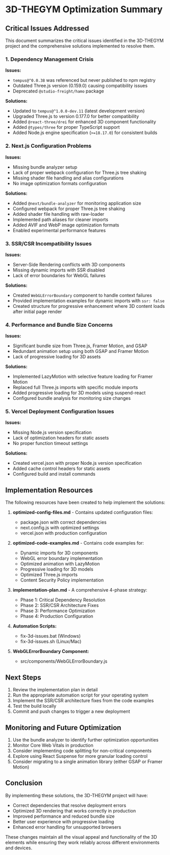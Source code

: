 # 3D-THEGYM Optimization Summary

## Critical Issues Addressed

This document summarizes the critical issues identified in the 3D-THEGYM project and the comprehensive solutions implemented to resolve them.

### 1. Dependency Management Crisis

**Issues:**
- `tempus@^0.0.38` was referenced but never published to npm registry
- Outdated Three.js version (0.159.0) causing compatibility issues
- Deprecated `@studio-freight/hamo` package

**Solutions:**
- Updated to `tempus@^1.0.0-dev.11` (latest development version)
- Upgraded Three.js to version 0.177.0 for better compatibility
- Added `@react-three/drei` for enhanced 3D component functionality
- Added `@types/three` for proper TypeScript support
- Added Node.js engine specification (`>=18.17.0`) for consistent builds

### 2. Next.js Configuration Problems

**Issues:**
- Missing bundle analyzer setup
- Lack of proper webpack configuration for Three.js tree shaking
- Missing shader file handling and alias configurations
- No image optimization formats configuration

**Solutions:**
- Added `@next/bundle-analyzer` for monitoring application size
- Configured webpack for proper Three.js tree shaking
- Added shader file handling with raw-loader
- Implemented path aliases for cleaner imports
- Added AVIF and WebP image optimization formats
- Enabled experimental performance features

### 3. SSR/CSR Incompatibility Issues

**Issues:**
- Server-Side Rendering conflicts with 3D components
- Missing dynamic imports with SSR disabled
- Lack of error boundaries for WebGL failures

**Solutions:**
- Created `WebGLErrorBoundary` component to handle context failures
- Provided implementation examples for dynamic imports with `ssr: false`
- Created structure for progressive enhancement where 3D content loads after initial page render

### 4. Performance and Bundle Size Concerns

**Issues:**
- Significant bundle size from Three.js, Framer Motion, and GSAP
- Redundant animation setup using both GSAP and Framer Motion
- Lack of progressive loading for 3D assets

**Solutions:**
- Implemented LazyMotion with selective feature loading for Framer Motion
- Replaced full Three.js imports with specific module imports
- Added progressive loading for 3D models using suspend-react
- Configured bundle analysis for monitoring size changes

### 5. Vercel Deployment Configuration Issues

**Issues:**
- Missing Node.js version specification
- Lack of optimization headers for static assets
- No proper function timeout settings

**Solutions:**
- Created vercel.json with proper Node.js version specification
- Added cache control headers for static assets
- Configured build and install commands

## Implementation Resources

The following resources have been created to help implement the solutions:

1. **optimized-config-files.md** - Contains updated configuration files:
   - package.json with correct dependencies
   - next.config.js with optimized settings
   - vercel.json with production configuration

2. **optimized-code-examples.md** - Contains code examples for:
   - Dynamic imports for 3D components
   - WebGL error boundary implementation
   - Optimized animation with LazyMotion
   - Progressive loading for 3D models
   - Optimized Three.js imports
   - Content Security Policy implementation

3. **implementation-plan.md** - A comprehensive 4-phase strategy:
   - Phase 1: Critical Dependency Resolution
   - Phase 2: SSR/CSR Architecture Fixes
   - Phase 3: Performance Optimization
   - Phase 4: Production Configuration

4. **Automation Scripts:**
   - fix-3d-issues.bat (Windows)
   - fix-3d-issues.sh (Linux/Mac)

5. **WebGLErrorBoundary Component:**
   - src/components/WebGLErrorBoundary.js

## Next Steps

1. Review the implementation plan in detail
2. Run the appropriate automation script for your operating system
3. Implement the SSR/CSR architecture fixes from the code examples
4. Test the build locally
5. Commit and push changes to trigger a new deployment

## Monitoring and Future Optimization

1. Use the bundle analyzer to identify further optimization opportunities
2. Monitor Core Web Vitals in production
3. Consider implementing code splitting for non-critical components
4. Explore using React Suspense for more granular loading control
5. Consider migrating to a single animation library (either GSAP or Framer Motion)

## Conclusion

By implementing these solutions, the 3D-THEGYM project will have:

- Correct dependencies that resolve deployment errors
- Optimized 3D rendering that works correctly in production
- Improved performance and reduced bundle size
- Better user experience with progressive loading
- Enhanced error handling for unsupported browsers

These changes maintain all the visual appeal and functionality of the 3D elements while ensuring they work reliably across different environments and devices.